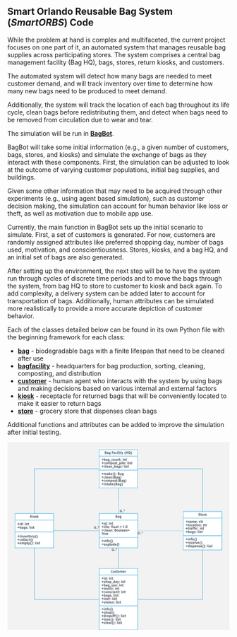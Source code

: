 ## Smart Orlando Reusable Bag System (*SmartORBS*) Code

While the problem at hand is complex and multifaceted, the current project focuses on one part of it, an automated system that manages reusable bag supplies across participating stores. The system comprises a central bag management facility (Bag HQ), bags, stores, return kiosks, and customers.

The automated system will detect how many bags are needed to meet customer demand, and will track inventory over time to determine how many new bags need to be produced to meet demand.

Additionally, the system will track the location of each bag throughout its life cycle, clean bags before redistributing them, and detect when bags need to be removed from circulation due to wear and tear.

The simulation will be run in [**BagBot**](smart_orbs/bagbot.py).

BagBot will take some initial information (e.g., a given number of customers, bags, stores, and kiosks) and simulate the exchange of bags as they interact with these components. First, the simulation can be adjusted to look at the outcome of varying customer populations, initial bag supplies, and buildings.

Given some other information that may need to be acquired through other experiments (e.g., using agent based simulation), such as customer decision making, the simulation can account for human behavior like loss or theft, as well as motivation due to mobile app use.


Currently, the main function in BagBot sets up the initial scenario to simulate. First, a set of customers is generated. For now, customers are randomly assigned attributes like preferred shopping day, number of bags used, motivation, and conscientiousness. Stores, kiosks, and a bag HQ, and an initial set of bags are also generated. 

After setting up the environment, the next step will be to have the system run through cycles of discrete time periods and to move the bags through the system, from bag HQ to store to customer to kiosk and back again. To add complexity, a delivery system can be added later to account for transportation of bags. Additionally, human attributes can be simulated more realistically to provide a more accurate depiction of customer behavior.

Each of the classes detailed below can be found in its own Python file with the beginning framework for each class:
* [**bag**](smart_orbs/bag.py) - biodegradable bags with a finite lifespan that need to be cleaned after use
* [**bagfacility**](smart_orbs/bagfacility.py) - headquarters for bag production, sorting, cleaning, composting, and distribution
* [**customer**](smart_orbs/customer.py) - human agent who interacts with the system by using bags and making decisions based on various internal and external factors
* [**kiosk**](smart_orbs/kiosk.py) - receptacle for returned bags that will be conveniently located to make it easier to return bags
* [**store**](smart_orbs.store.py) - grocery store that dispenses clean bags
 
Additional functions and attributes can be added to improve the simulation after initial testing.

![SmartORBS](../images/smartorbs_classdiagram.png)
